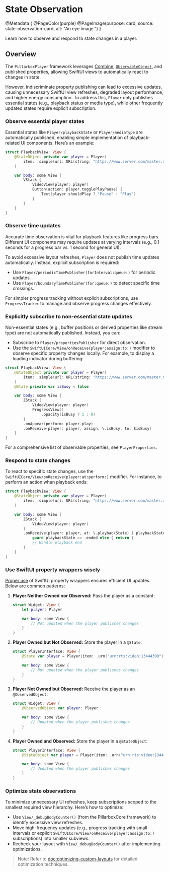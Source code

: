 # State Observation

@Metadata {
    @PageColor(purple)
    @PageImage(purpose: card, source: state-observation-card, alt: "An eye image.")
}

Learn how to observe and respond to state changes in a player.

## Overview

The ``PillarboxPlayer`` framework leverages [Combine](https://developer.apple.com/documentation/combine), [`ObservableObject`](https://developer.apple.com/documentation/combine/observableobject), and published properties, allowing SwiftUI views to automatically react to changes in state.

However, indiscriminate property publishing can lead to excessive updates, causing unnecessary SwiftUI view refreshes, degraded layout performance, and higher energy consumption. To address this, ``Player`` only publishes essential states (e.g., playback status or media type), while other frequently updated states require explicit subscription.

### Observe essential player states

Essential states like ``Player/playbackState`` or ``Player/mediaType`` are automatically published, enabling simple implementation of playback-related UI components. Here’s an example:

```swift
struct PlaybackView: View {
    @StateObject private var player = Player(
        item: .simple(url: URL(string: "https://www.server.com/master.m3u8")!)
    )

    var body: some View {
        VStack {
            VideoView(player: player)
            Button(action: player.togglePlayPause) {
                Text(player.shouldPlay ? "Pause" : "Play")
            }
        }
    }
}
```

### Observe time updates

Accurate time observation is vital for playback features like progress bars. Different UI components may require updates at varying intervals (e.g., 0.1 seconds for a progress bar vs. 1 second for general UI).

To avoid excessive layout refreshes, ``Player`` does not publish time updates automatically. Instead, explicit subscription is required:

- Use ``Player/periodicTimePublisher(forInterval:queue:)`` for periodic updates.
- Use ``Player/boundaryTimePublisher(for:queue:)`` to detect specific time crossings.

For simpler progress tracking without explicit subscriptions, use ``ProgressTracker`` to manage and observe progress changes effectively.

### Explicitly subscribe to non-essential state updates

Non-essential states (e.g., buffer positions or derived properties like stream type) are not automatically published. Instead, you can:

- Subscribe to ``Player/propertiesPublisher`` for direct observation.
- Use the ``SwiftUICore/View/onReceive(player:assign:to:)`` modifier to observe specific property changes locally. For example, to display a loading indicator during buffering:

```swift
struct PlaybackView: View {
    @StateObject private var player = Player(
        item: .simple(url: URL(string: "https://www.server.com/master.m3u8")!)
    )
    @State private var isBusy = false

    var body: some View {
        ZStack {
            VideoView(player: player)
            ProgressView()
                .opacity(isBusy ? 1 : 0)
        }
        .onAppear(perform: player.play)
        .onReceive(player: player, assign: \.isBusy, to: $isBusy)
    }
}
```

For a comprehensive list of observable properties, see ``PlayerProperties``.

### Respond to state changes

To react to specific state changes, use the ``SwiftUICore/View/onReceive(player:at:perform:)`` modifier. For instance, to perform an action when playback ends:

```swift
struct PlaybackView: View {
    @StateObject private var player = Player(
        item: .simple(url: URL(string: "https://www.server.com/master.m3u8")!)
    )

    var body: some View {
        ZStack {
            VideoView(player: player)
        }
        .onReceive(player: player, at: \.playbackState) { playbackState in
            guard playbackState == .ended else { return }
            // Handle playback end
        }
    }
}
```

### Use SwiftUI property wrappers wisely

 [Proper use](https://developer.apple.com/documentation/swiftui/model-data) of SwiftUI property wrappers ensures efficient UI updates. Below are common patterns:

1. **Player Neither Owned nor Observed:** Pass the player as a constant:

    ```swift
    struct Widget: View {
        let player: Player

        var body: some View {
            // Not updated when the player publishes changes
        }
    }
    ```

2. **Player Owned but Not Observed:** Store the player in a `@State`:

    ```swift
    struct PlayerInterface: View {
        @State var player = Player(item: .urn("urn:rts:video:13444390"))

        var body: some View {
            // Not updated when the player publishes changes
        }
    }
    ```

3. **Player Not Owned but Observed:** Receive the player as an `@ObservedObject`:

    ```swift
    struct Widget: View {
        @ObservedObject var player: Player

        var body: some View {
            // Updated when the player publishes changes
        }
    }
    ```

4. **Player Owned and Observed:** Store the player in a `@StateObject`:

    ```swift
    struct PlayerInterface: View {
        @StateObject var player = Player(item: .urn("urn:rts:video:13444390"))

        var body: some View {
            // Updated when the player publishes changes
        }
    }
    ```

### Optimize state observations

To minimize unnecessary UI refreshes, keep subscriptions scoped to the smallest required view hierarchy. Here’s how to optimize:

- Use `View/_debugBodyCounter()` (from the PillarboxCore framework) to identify excessive view refreshes.
- Move high-frequency updates (e.g., progress tracking with small intervals or explicit ``SwiftUICore/View/onReceive(player:assign:to:)`` subscriptions) into smaller subviews.
- Recheck your layout with `View/_debugBodyCounter()` after implementing optimizations.

> Note:  Refer to <doc:optimizing-custom-layouts> for detailed optimization techniques.
